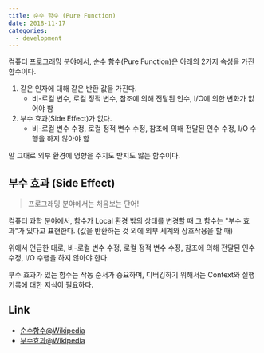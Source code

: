 ```yaml
---
title: 순수 함수 (Pure Function)
date: 2018-11-17
categories:
  - development
---
```


컴퓨터 프로그래밍 분야에서, 순수 함수(Pure Function)은 아래의 2가지 속성을 가진 함수이다.

1. 같은 인자에 대해 같은 반환 값을 가진다.  
    - 비-로컬 변수, 로컬 정적 변수, 참조에 의해 전달된 인수, I/O에 의한 변화가 없어야 함
2. 부수 효과(Side Effect)가 없다.
    - 비-로컬 변수 수정, 로컬 정적 변수 수정, 참조에 의해 전달된 인수 수정, I/O 수행을 하지 않아야 함

말 그대로 외부 환경에 영향을 주지도 받지도 않는 함수이다.

## 부수 효과 (Side Effect)

> 프로그래밍 분야에서는 처음보는 단어!

컴퓨터 과학 분야에서, 함수가 Local 환경 밖의 상태를 변경할 때 그 함수는 "부수 효과"가 있다고 표현한다. (값을 반환하는 것 외에 외부 세계와 상호작용을 할 때)

위에서 언급한 대로, 비-로컬 변수 수정, 로컬 정적 변수 수정, 참조에 의해 전달된 인수 수정, I/O 수행을 하지 않아야 한다.

부수 효과가 있는 함수는 작동 순서가 중요하며, 디버깅하기 위해서는 Context와 실행 기록에 대한 지식이 필요하다.

## Link

- [순수함수@Wikipedia](https://en.wikipedia.org/wiki/Pure_function)
- [부수효과@Wikipedia](https://en.wikipedia.org/wiki/Side_effect_(computer_science))